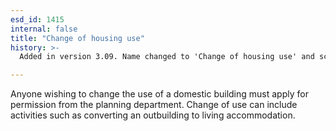 ```yaml
---
esd_id: 1415
internal: false
title: "Change of housing use"
history: >-
  Added in version 3.09. Name changed to 'Change of housing use' and scope notes updated in version 4.00.

---
```


Anyone wishing to change the use of a domestic building must apply for permission from the planning department.  Change of use can include activities such as converting an outbuilding to living accommodation.

